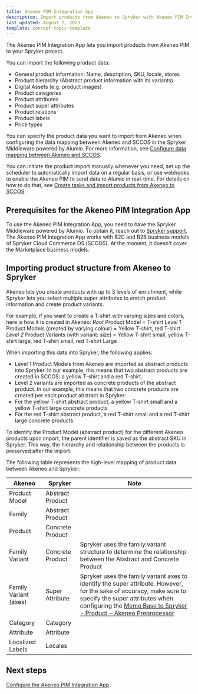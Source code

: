 ```yaml
---
title: Akeneo PIM Integration App
description: Import products from Akeneo to Spryker with Akeneo PIM Integration App
last_updated: August 7, 2023
template: concept-topic-template
---
```


The Akeneo PIM Integration App lets you import products from Akeneo PIM to your Spryker project.

You can import the following product data:

- General product information: Name, description, SKU, locale, stores
- Product hierarchy (Abstract product information with its variants)
- Digital Assets (e.g. product images)
- Product categories
- Product attributes 
- Product super attributes
- Product relations
- Product labels
- Price types

You can specify the product data you want to import from Akeneo when configuring the data mapping between Akeneo and SCCOS in the Spryker Middleware powered by Alumio.
For more information, see [Configure data mapping between Akeneo and SCCOS](/docs/pbc/all/data-exchange/{{page.version}}/spryker-middleware-powered-by-alumio/integration-apps/akeneo-pim-integration-app/configure-the-akeneo-pim-integration-app/configure-data-mapping-between-akeneo-and-sccos.html).

You can initiate the product import manually whenever you need, set up the scheduler to automatically import data on a regular basis, or use webhooks to enable the Akeneo PIM to send data to Alumio in real-time. For details on how to do that, see [Create tasks and import products from Akeneo to SCCOS](/docs/pbc/all/data-exchange/{{page.version}}/spryker-middleware-powered-by-alumio/integration-apps/akeneo-pim-integration-app/configure-the-akeneo-pim-integration-app/create-tasks-and-import-products-from-akeneo-to-sccos.html).

## Prerequisites for the Akeneo PIM Integration App

To use the Akeneo PIM Integration App, you need to have the Spryker Middleware powered by Alumio. To obtain it, reach out to [Spryker support](https://spryker.com/support/).
The Akeneo PIM Integration App works with B2C and B2B business models of Spryker Cloud Commerce OS (SCCOS). At the moment, it doesn't cover the Marketplace business models.

## Importing product structure from Akeneo to Spryker 

Akeneo lets you create products with up to 3 levels of enrichment, while Spryker lets you select multiple super attributes to enrich product information and create product variants. 

For example, if you want to create a T-shirt with varying sizes and colors, here is how it is created in Akeneo:
*Root* Product Model = T-shirt
*Level 1* Product Models (created by varying colour) = Yellow T-shirt, red T-shirt
*Level 2* Product Variants (with variant: size) = Yellow T-shirt small, yellow T-shirt large, red T-shirt small, red T-shirt Large

When importing this data into Spryker, the following applies:
- Level 1 Product Models from Akeneo are imported as abstract products into Spryker. In our example, this means that two abstract products are created in SCCOS: a yellow T-shirt and a red T-shirt.
- Level 2 variants are imported as concrete products of the abstract product. In our example, this means that two concrete products are created per each product abstract in Spryker: 
- For the yellow T-shirt abstract product, a yellow T-shirt small and a yellow T-shirt large concrete products
- For the red T-shirt abstract product, a red T-shirt small and a red T-shirt large concrete products

To identify the Product Model (abstract product) for the different Akeneo products upon import, the parent identifier is saved as the abstract SKU in Spryker. This way, the hierarchy and relationship between the products is preserved after the import.

The following table represents the high-level mapping of product data between Akeneo and Spryker:

| Akeneo                | Spryker          | Note                                                                                                                                                           |
|-----------------------|------------------|----------------------------------------------------------------------------------------------------------------------------------------------------------------|
| Product Model         | Abstract Product |                                                                                                                                                                |
| Family                | Abstract Product |                                                                                                                                                                |
| Product               | Concrete Product |                                                                                                                                                                |
| Family Variant        | Concrete Product | Spryker uses the family variant structure to determine the relationship between the Abstract and Concrete Product                                                |
| Family Variant (axes) | Super Attribute  | Spryker uses the family variant axes to identify the super attribute. However, for the sake of accuracy, make sure to specify the super attributes when configuring the [Memo Base to Spryker - Product - Akeneo Preprocessor](/docs/pbc/all/data-exchange/{{page.version}}/spryker-middleware-powered-by-alumio/integration-apps/akeneo-pim-integration-app/configure-the-akeneo-pim-integration-app/configure-data-mapping-between-akeneo-and-sccos.html#memo-base-to-spryker---product---akeneo-preprocessor) |
| Category              | Category         |                                                                                                                                                                |
| Attribute             | Attribute        |                                                                                                                                                                |
| Localized Labels      | Locales          |                                                                                                                                                                |

## Next steps
[Configure the Akeneo PIM Integration App](/docs/pbc/all/data-exchange/{{page.version}}/spryker-middleware-powered-by-alumio/integration-apps/akeneo-pim-integration-app/configure-the-akeneo-pim-integration-app/configure-the-akeneo-pim-integration-app.html)



